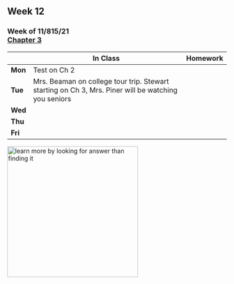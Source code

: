 ## Week 12

### Week of 11/815/21<br>[Chapter 3](/apcsp/curriculum/3)

  |       |In Class               |Homework   |
  |-------|---------              |---------  |
  |**Mon**|Test on Ch 2 | |
  |**Tue**|Mrs. Beaman on college tour trip. Stewart starting on Ch 3, Mrs. Piner will be watching you seniors | |
  |**Wed**| | |
  |**Thu**| | |
  |**Fri**| | |


<meta http-equiv="refresh" content="300"/>
 
<img src="https://pbs.twimg.com/media/Dqc1eRnXgAAAiR1.jpg" alt="learn more by looking for answer than finding it" height="300">
